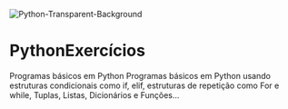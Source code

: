 ![Python-Transparent-Background](https://user-images.githubusercontent.com/63914002/151861909-8d211deb-033f-4e61-b717-f12371900995.png)


# PythonExercícios


Programas básicos em Python
Programas básicos em Python usando estruturas condicionais como if, elif, estruturas de repetição como For e while, Tuplas, Listas, Dicionários e Funções... 
